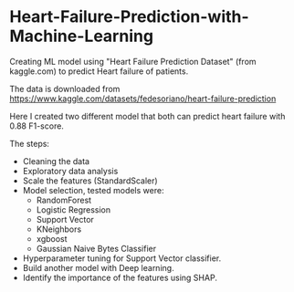 # Heart-Failure-Prediction-with-Machine-Learning
Creating ML model using "Heart Failure Prediction Dataset" (from kaggle.com) to predict Heart failure of patients.


The data is downloaded from https://www.kaggle.com/datasets/fedesoriano/heart-failure-prediction

Here I created two different model that both can predict heart failure with 0.88 F1-score. 

The steps:

- Cleaning the data
- Exploratory data analysis
- Scale the features (StandardScaler)
- Model selection, tested models were:
  *   RandomForest
  *   Logistic Regression
  *   Support Vector
  *   KNeighbors
  *   xgboost
  *   Gaussian Naive Bytes Classifier
- Hyperparameter tuning for Support Vector classifier.
- Build another model with Deep learning.
- Identify the importance of the features using SHAP.
